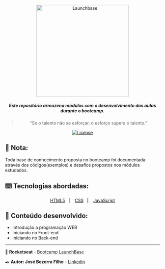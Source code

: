 <p align="center">
    <img alt="Launchbase" src="https://storage.googleapis.com/golden-wind/bootcamp-launchbase/logo.png" width="300px" />
</p>
<h5 align="center">
  Este repositório armazena módulos com o desenvolvimento das aulas durante o bootcamp.
</h5>

<blockquote align="center">“Se o talento não se esforçar, o esforço supera o talento.”</blockquote>
<p align="center">
  <a href="LICENSE" >
    <img alt="License" src="https://img.shields.io/badge/license-MIT-%23F8952D">
  </a>
 </p>
 
## 📝 Nota:
Toda base de conhecimento proposta no bootcamp foi documentada através dos códigos(exemplos) e desafios propostos nos módulos estudados.

## ⌨️ Tecnologias abordadas:

 <p align="center">
  <a href="https://developer.mozilla.org/pt-BR/docs/Web/HTML">HTML5</a>&nbsp;&nbsp;&nbsp;|&nbsp;&nbsp;&nbsp;
  <a href="https://developer.mozilla.org/pt-BR/docs/Web/CSS">CSS</a>&nbsp;&nbsp;&nbsp;|&nbsp;&nbsp;&nbsp;
  <a href="https://developer.mozilla.org/pt-BR/docs/Aprender/JavaScript">JavaScript</a>
</p>

## :open_file_folder: Conteúdo desenvolvido:
- Introdução a programação WEB
- Iniciando no Front-end
- Iniciando no Back-end


---
:rocket: **Rocketseat** - [Bootcamp LaunchBase](https://rocketseat.com.br/)

:black_nib: **Autor: José Bezerra Filho** - [Linkedin](https://www.linkedin.com/in/josbezfi/)
